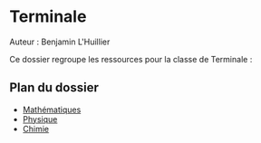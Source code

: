 # Terminale

Auteur : Benjamin L'Huillier

Ce dossier regroupe les ressources pour la classe de Terminale :

## Plan du dossier

- [Mathématiques](./Maths/)
- [Physique](./Physique/)
- [Chimie](./Chimie/)
